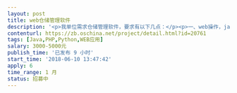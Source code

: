 ```yaml
---                
layout: post       
title: web仓储管理软件           
description: '<p>我单位需求仓储管理软件，要求有以下几点：</p><p>一、web操作，java php 均可</p><p>二、可实现分级、分用户、分仓管理</p><p>三、能够excel导出物品各项数据（包括进销、转移）</p><p>四、具备较好的UI</p><p>具体需求可电联 18634216522 qq346758136 微信 a15383958081</p>'     
contenturl: https://zb.oschina.net/project/detail.html?id=20761      
tags: [Java,PHP,Python,WEB应用]            
salary: 3000-5000元          
publish_time: '已发布 9 小时'         
start_time: '2018-06-10 13:47:42'           
apply: 6                   
time_range: 1 月              
status: 招募中                  
---                 
```

